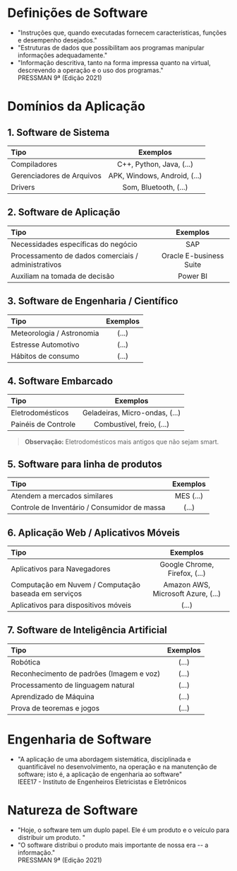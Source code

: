 # Definições de Software

- "Instruções que, quando executadas fornecem características, funções e desempenho desejados."
  <br>
- "Estruturas de dados que possibilitam aos programas manipular informações adequadamente."
  <br>
- "Informação descritiva, tanto na forma impressa quanto na virtual, descrevendo a operação e o uso dos programas."
  <br>
  PRESSMAN 9ª (Edição 2021)

# Domínios da Aplicação

## 1. Software de Sistema

| Tipo                      |           Exemplos           |
| :------------------------ | :--------------------------: |
| Compiladores              |   C++, Python, Java, (...)   |
| Gerenciadores de Arquivos | APK, Windows, Android, (...) |
| Drivers                   |    Som, Bluetooth, (...)     |

## 2. Software de Aplicação

| Tipo                                                |        Exemplos         |
| :-------------------------------------------------- | :---------------------: |
| Necessidades específicas do negócio                 |           SAP           |
| Processamento de dados comerciais / administrativos | Oracle E-business Suite |
| Auxiliam na tomada de decisão                       |        Power BI         |

## 3. Software de Engenharia / Científico

| Tipo                      | Exemplos |
| :------------------------ | :------: |
| Meteorologia / Astronomia |  (...)   |
| Estresse Automotivo       |  (...)   |
| Hábitos de consumo        |  (...)   |

## 4. Software Embarcado

| Tipo                |            Exemplos            |
| :------------------ | :----------------------------: |
| Eletrodomésticos    | Geladeiras, Micro-ondas, (...) |
| Painéis de Controle |   Combustível, freio, (...)    |

> **Observação:** Eletrodomésticos mais antigos que não sejam smart.

## 5. Software para linha de produtos

| Tipo                                         | Exemplos  |
| :------------------------------------------- | :-------: |
| Atendem a mercados similares                 | MES (...) |
| Controle de Inventário / Consumidor de massa |   (...)   |

## 6. Aplicação Web / Aplicativos Móveis

| Tipo                                                 |              Exemplos              |
| :--------------------------------------------------- | :--------------------------------: |
| Aplicativos para Navegadores                         |   Google Chrome, Firefox, (...)    |
| Computação em Nuvem / Computação baseada em serviços | Amazon AWS, Microsoft Azure, (...) |
| Aplicativos para dispositivos móveis                 |               (...)                |

## 7. Software de Inteligência Artificial

| Tipo                                     | Exemplos |
| :--------------------------------------- | :------: |
| Robótica                                 |  (...)   |
| Reconhecimento de padrões (Imagem e voz) |  (...)   |
| Processamento de linguagem natural       |  (...)   |
| Aprendizado de Máquina                   |  (...)   |
| Prova de teoremas e jogos                |  (...)   |

# Engenharia de Software

- "A aplicação de uma abordagem sistemática, disciplinada e quantificável no desenvolvimento, na operação e na manutenção de software; isto é, a aplicação de engenharia ao software"
  <br>
  IEEE17 - Instituto de Engenheiros Eletricistas e Eletrônicos

# Natureza de Software

- "Hoje, o software tem um duplo papel. Ele é um produto e o veículo para distribuir um produto. "
  <br>
- "O software distribui o produto mais importante de nossa era -- a informação."
  <br>
  PRESSMAN 9ª (Edição 2021)
